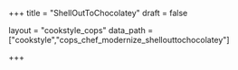 +++
title = "ShellOutToChocolatey"
draft = false

layout = "cookstyle_cops"
data_path = ["cookstyle","cops_chef_modernize_shellouttochocolatey"]

+++

<!-- The content of this page is automatically generated from the
cops_chef_modernize_shellouttochocolatey.yml file in github.com/chef/cookstyle/blob/main/docs-chef-io/data/cookstyle/. -->
